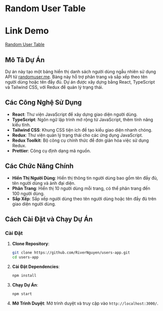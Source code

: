 # Random User Table

# Link Demo

[Random User Table](https://users-app-phi-orpin.vercel.app/)

## Mô Tả Dự Án

Dự án này tạo một bảng hiển thị danh sách người dùng ngẫu nhiên sử dụng API từ [randomuser.me](https://randomuser.me/api/). Bảng này hỗ trợ phân trang và sắp xếp theo tên người dùng hoặc tên đầy đủ. Dự án được xây dựng bằng React, TypeScript và Tailwind CSS, với Redux để quản lý trạng thái.

## Các Công Nghệ Sử Dụng

- **React**: Thư viện JavaScript để xây dựng giao diện người dùng.
- **TypeScript**: Ngôn ngữ lập trình mở rộng từ JavaScript, thêm tính năng kiểu tĩnh.
- **Tailwind CSS**: Khung CSS tiện ích để tạo kiểu giao diện nhanh chóng.
- **Redux**: Thư viện quản lý trạng thái cho các ứng dụng JavaScript.
- **Redux Toolkit**: Bộ công cụ chính thức để đơn giản hóa việc sử dụng Redux.
- **Prettier**: Công cụ định dạng mã nguồn.

## Các Chức Năng Chính

- **Hiển Thị Người Dùng**: Hiển thị thông tin người dùng bao gồm tên đầy đủ, tên người dùng và ảnh đại diện.
- **Phân Trang**: Hiển thị 10 người dùng mỗi trang, có thể phân trang đến 100 người dùng.
- **Sắp Xếp**: Sắp xếp người dùng theo tên người dùng hoặc tên đầy đủ trên giao diện người dùng.

## Cách Cài Đặt và Chạy Dự Án

### Cài Đặt

1. **Clone Repository**:
   ```bash
   git clone https://github.com/RiverNguyen/users-app.git
   cd users-app
   ```
2. **Cài Đặt Dependencies**:
   ```bash
   npm install
   ```
3. **Chạy Dự Án**:
   ```bash
   npm start
   ```
4. **Mở Trình Duyệt**:
   Mở trình duyệt và truy cập vào `http://localhost:3000/`.
